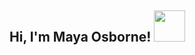 <h2> Hi, I'm Maya Osborne! <img src="https://media.giphy.com/media/mGcNjsfWAjY5AEZNw6/giphy.gif" width="50"></h2> 

